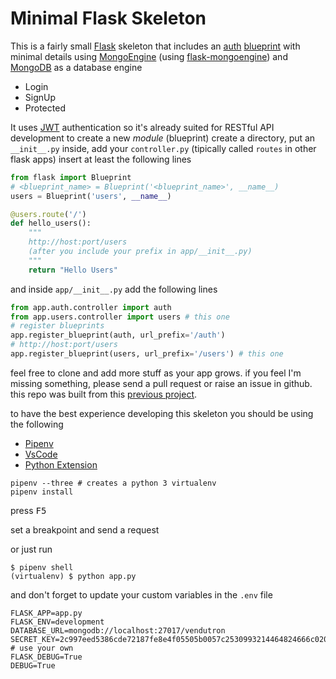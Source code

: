 [Flask]: http://flask.pocoo.org/
[blueprint]: http://flask.pocoo.org/docs/1.0/blueprints/
[JWT]: https://github.com/vimalloc/flask-jwt-extended
[previous project]: https://github.com/AngelMunoz/FlaskBlueprintsDemo
[auth]: https://github.com/AngelMunoz/flask-minimal-skeleton/blob/master/app/auth/controller.py
[MongoEngine]: http://docs.mongoengine.org/
[flask-mongoengine]: http://docs.mongoengine.org/projects/flask-mongoengine/en/latest/
[MongoDB]: https://www.mongodb.com/


# Minimal Flask Skeleton
This is a fairly small [Flask] skeleton that includes an [auth] [blueprint] with minimal details using [MongoEngine] (using [flask-mongoengine]) and [MongoDB] as a database engine

- Login
- SignUp
- Protected

It uses [JWT] authentication so it's already suited for RESTful API development
to create a new *module* (blueprint) create a directory, put an `__init__.py` inside, add your `controller.py` (tipically called `routes` in other flask apps) insert at least the following lines
```py
from flask import Blueprint
# <blueprint_name> = Blueprint('<blueprint_name>', __name__)
users = Blueprint('users', __name__)

@users.route('/')
def hello_users():
    """
    http://host:port/users
    (after you include your prefix in app/__init__.py)
    """
    return "Hello Users"
```
and inside `app/__init__.py` add the following lines
```py
from app.auth.controller import auth
from app.users.controller import users # this one
# register blueprints
app.register_blueprint(auth, url_prefix='/auth')
# http://host:port/users
app.register_blueprint(users, url_prefix='/users') # this one
```

feel free to clone and add more stuff as your app grows.
if you feel I'm missing something, please send a pull request or raise an issue in github.
this repo was built from this [previous project].

to have the best experience developing this skeleton you should be using the following

- [Pipenv](https://github.com/pypa/pipenv)
- [VsCode](https://code.visualstudio.com/)
- [Python Extension](https://marketplace.visualstudio.com/items?itemName=ms-python.python)

```
pipenv --three # creates a python 3 virtualenv
pipenv install
```

press <kbd>F5</kbd>

set a breakpoint and send a request

or just run
```
$ pipenv shell
(virtualenv) $ python app.py
```

and don't forget to update your custom variables in the `.env` file
```
FLASK_APP=app.py
FLASK_ENV=development
DATABASE_URL=mongodb://localhost:27017/vendutron
SECRET_KEY=2c997eed5386cde72187fe8e4f05505b0057c2530993214464824666c02081e0 # use your own
FLASK_DEBUG=True
DEBUG=True
```